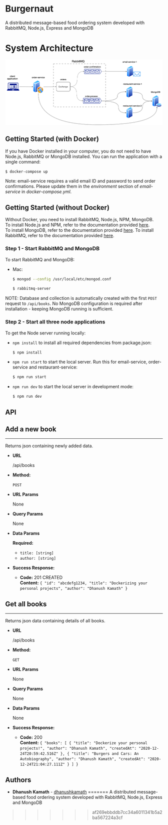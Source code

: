 # Burgernaut
A distributed message-based food ordering system developed with RabbitMQ, Node.js, Express and MongoDB

# System Architecture

![Burgernaut System Architecture](docs/burgernaut-system.png)
## Getting Started (with Docker)
If you have Docker installed in your computer, you do not need to have Node.js, RabbitMQ or MongoDB installed. You can run the application with a single command:
  ```bash
  $ docker-compose up
  ```
Note: email-service requires a valid email ID and password to send order confirmations. Please update them in the <i>environment</i> section of <i>email-service</i> in <i>docker-compose.yml</i>.
## Getting Started (without Docker)
Without Docker, you need to install RabbitMQ, Node.js, NPM, MongoDB. </br>
To install Node.js and NPM, refer to the documentation provided [here](https://nodejs.org/en/download/package-manager).</br>
To install MongoDB, refer to the documentation provided [here](https://docs.mongodb.com/manual/installation/).
To install RabbitMQ, refer to the documentation provided [here](https://www.rabbitmq.com/download.html).
### Step 1 - Start RabbitMQ and MongoDB
To start RabbitMQ and MongoDB:
- Mac:
    ```bash
    $ mongod --config /usr/local/etc/mongod.conf
    ```
    ```bash
    $ rabbitmq-server
    ```

NOTE: Database and collection is automatically created with the first `POST` request to `/api/books`. No MongoDB configuration is required after installation - keeping MongoDB running is sufficient.
### Step 2 - Start all three node applications
To get the Node server running locally:
- `npm install` to install all required dependencies from package.json:
    ```bash
    $ npm install
    ```
- `npm run start` to start the local server. Run this for email-service, order-service and restaurant-service:
    ```bash
    $ npm run start
    ```
- `npm run dev` to start the local server in development mode:
    ```bash
    $ npm run dev
    ```

## API
## Add a new book
----
  Returns json containing newly added data.

* **URL**

  /api/books

* **Method:**

  `POST`
  
*  **URL Params**

    None

* **Query Params**

  None
  
 * **Data Params**
   
    **Required:**
    * `title: [string]`
    * `author: [string]`

* **Success Response:**

  * **Code:** 201 CREATED<br/>
    **Content:** `{
"id": "abcdefg1234,
"title": "Dockerizing your personal projects",
"author": "Dhanush Kamath"
}`


## Get all books
----
  Returns json data containing details of all books.

* **URL**

  /api/books

* **Method:**

  `GET`
  
*  **URL Params**
   
   None
    
*  **Query Params**
   
   None
    
 * **Data Params**
   
    None

* **Success Response:**

  * **Code:** 200<br/>
    **Content:** `{
    "books": [
        {
            "title": "Dockerize your personal projects!",
            "author": "Dhanush Kamath",
            "createdAt": "2020-12-24T20:59:42.516Z"
        },
        {
            "title": "Burgers and Cars: An Autobiography",
            "author": "Dhanush Kamath",
            "createdAt": "2020-12-24T21:04:27.111Z"
        }
    ]
}`
 

## Authors
* **Dhanush Kamath** - [dhanushkamath](https://github.com/dhanushkamath)
=======
A distributed message-based food ordering system developed with RabbitMQ, Node.js, Express and MongoDB
>>>>>>> af269ebbddb7cc34a6011341b5a2ba567224a3cf
